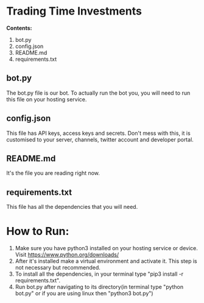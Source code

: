 ﻿# Trading Time Investments
**Contents:**
 1. bot.py
 2. config.json
 3. README.md
 4. requirements.txt
 
 ## bot.py
 The bot.py file is our bot. To actually run the bot you, you will need to run this file on your hosting service.
 
 ## config.json
 This file has API keys, access keys and secrets. Don't mess with this, it is customised to your server, channels, twitter account and developer portal.
 
 ## README.md
 It's the file you are reading right now.

## requirements.txt
This file has all the dependencies that you will need.

# How to Run:

 1. Make sure you have python3 installed on your hosting service or device. Visit https://www.python.org/downloads/
 2. After it's installed make a virtual environment and activate it. This step is not necessary but recommended.
 3. To install all the dependencies, in your terminal type "pip3 install -r requirements.txt".
 4. Run bot.py  after navigating to its directory(in terminal type "python bot.py" or if you are using linux then "python3 bot.py")


